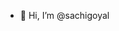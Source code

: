 - 👋 Hi, I’m @sachigoyal

<!---
sachigoyal/sachigoyal is a ✨ special ✨ repository because its `README.md` (this file) appears on your GitHub profile.
You can click the Preview link to take a look at your changes.
--->
